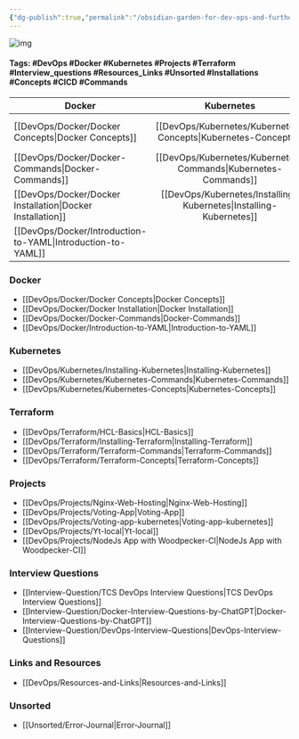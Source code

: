 ```yaml
---
{"dg-publish":true,"permalink":"/obsidian-garden-for-dev-ops-and-further/","tags":["DevOps","#Docker","#Kubernetes","#Projects","#Terraform","#Interview_questions","Resources_Links","Unsorted","#Installations","#Concepts","CICD","Commands","gardenEntry"],"noteIcon":""}
---
```


![img](http://static.planetminecraft.com/files/resource_media/screenshot/1134/2011-08-24_154745_353846.jpg)

#### Tags: #DevOps #Docker #Kubernetes #Projects #Terraform #Interview_questions #Resources_Links #Unsorted #Installations #Concepts #CICD #Commands 

| **Docker** | **Kubernetes** | **Terraform** |
| ---- | :--: | ---: |
| [[DevOps/Docker/Docker Concepts\|Docker Concepts]] | [[DevOps/Kubernetes/Kubernetes-Concepts\|Kubernetes-Concepts]] | [[DevOps/Terraform/Terraform-Concepts\|Terraform-Concepts]] |
| [[DevOps/Docker/Docker-Commands\|Docker-Commands]] | [[DevOps/Kubernetes/Kubernetes-Commands\|Kubernetes-Commands]] | [[DevOps/Terraform/Terraform-Commands\|Terraform-Commands]] |
| [[DevOps/Docker/Docker Installation\|Docker Installation]]<br> | [[DevOps/Kubernetes/Installing-Kubernetes\|Installing-Kubernetes]] | [[DevOps/Terraform/Installing-Terraform\|Installing-Terraform]] |
| [[DevOps/Docker/Introduction-to-YAML\|Introduction-to-YAML]] |  | [[DevOps/Terraform/HCL-Basics\|HCL-Basics]] |

### Docker
- [[DevOps/Docker/Docker Concepts\|Docker Concepts]]
- [[DevOps/Docker/Docker Installation\|Docker Installation]]
- [[DevOps/Docker/Docker-Commands\|Docker-Commands]]
- [[DevOps/Docker/Introduction-to-YAML\|Introduction-to-YAML]] 
### Kubernetes
- [[DevOps/Kubernetes/Installing-Kubernetes\|Installing-Kubernetes]]
- [[DevOps/Kubernetes/Kubernetes-Commands\|Kubernetes-Commands]]
- [[DevOps/Kubernetes/Kubernetes-Concepts\|Kubernetes-Concepts]]
### Terraform
- [[DevOps/Terraform/HCL-Basics\|HCL-Basics]]
- [[DevOps/Terraform/Installing-Terraform\|Installing-Terraform]]
- [[DevOps/Terraform/Terraform-Commands\|Terraform-Commands]]
- [[DevOps/Terraform/Terraform-Concepts\|Terraform-Concepts]]
### Projects
- [[DevOps/Projects/Nginx-Web-Hosting\|Nginx-Web-Hosting]]
- [[DevOps/Projects/Voting-App\|Voting-App]]
- [[DevOps/Projects/Voting-app-kubernetes\|Voting-app-kubernetes]]
- [[DevOps/Projects/Yt-local\|Yt-local]]
- [[DevOps/Projects/NodeJs App with Woodpecker-CI\|NodeJs App with Woodpecker-CI]]
### Interview Questions
- [[Interview-Question/TCS DevOps Interview Questions\|TCS DevOps Interview Questions]]
- [[Interview-Question/Docker-Interview-Questions-by-ChatGPT\|Docker-Interview-Questions-by-ChatGPT]]
- [[Interview-Question/DevOps-Interview-Questions\|DevOps-Interview-Questions]]
### Links and Resources
- [[DevOps/Resources-and-Links\|Resources-and-Links]]
### Unsorted
- [[Unsorted/Error-Journal\|Error-Journal]]
